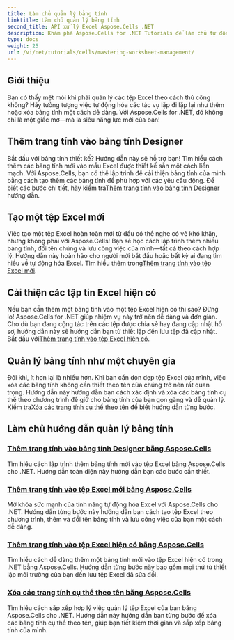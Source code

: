 ```yaml
---
title: Làm chủ quản lý bảng tính
linktitle: Làm chủ quản lý bảng tính
second_title: API xử lý Excel Aspose.Cells .NET
description: Khám phá Aspose.Cells for .NET Tutorials để làm chủ tự động hóa Excel. Tìm hiểu cách thêm/xóa bảng tính trong các tệp Excel mới hoặc hiện có theo chương trình.
type: docs
weight: 25
url: /vi/net/tutorials/cells/mastering-worksheet-management/
---
```

## Giới thiệu

Bạn có thấy mệt mỏi khi phải quản lý các tệp Excel theo cách thủ công không? Hãy tưởng tượng việc tự động hóa các tác vụ lặp đi lặp lại như thêm hoặc xóa bảng tính một cách dễ dàng. Với Aspose.Cells for .NET, đó không chỉ là một giấc mơ—mà là siêu năng lực mới của bạn!  

## Thêm trang tính vào bảng tính Designer  

 Bắt đầu với bảng tính thiết kế? Hướng dẫn này sẽ hỗ trợ bạn! Tìm hiểu cách thêm các bảng tính mới vào mẫu Excel được thiết kế sẵn một cách liền mạch. Với Aspose.Cells, bạn có thể lập trình để cải thiện bảng tính của mình bằng cách tạo thêm các bảng tính để phù hợp với các yêu cầu động. Để biết các bước chi tiết, hãy kiểm tra[Thêm trang tính vào bảng tính Designer](./adding-worksheets-to-designer-spreadsheet/) hướng dẫn.  

## Tạo một tệp Excel mới  

 Việc tạo một tệp Excel hoàn toàn mới từ đầu có thể nghe có vẻ khó khăn, nhưng không phải với Aspose.Cells! Bạn sẽ học cách lập trình thêm nhiều bảng tính, đổi tên chúng và lưu công việc của mình—tất cả theo cách hợp lý. Hướng dẫn này hoàn hảo cho người mới bắt đầu hoặc bất kỳ ai đang tìm hiểu về tự động hóa Excel. Tìm hiểu thêm trong[Thêm trang tính vào tệp Excel mới](./adding-worksheets-to-new-excel-file/).  

## Cải thiện các tập tin Excel hiện có  

 Nếu bạn cần thêm một bảng tính vào một tệp Excel hiện có thì sao? Đừng lo! Aspose.Cells for .NET giúp nhiệm vụ này trở nên dễ dàng và đơn giản. Cho dù bạn đang cộng tác trên các tệp được chia sẻ hay đang cập nhật hồ sơ, hướng dẫn này sẽ hướng dẫn bạn từ thiết lập đến lưu tệp đã cập nhật. Bắt đầu với[Thêm trang tính vào tệp Excel hiện có](./adding-worksheets-to-existing-excel-file/).  

## Quản lý bảng tính như một chuyên gia  

 Đôi khi, ít hơn lại là nhiều hơn. Khi bạn cần dọn dẹp tệp Excel của mình, việc xóa các bảng tính không cần thiết theo tên của chúng trở nên rất quan trọng. Hướng dẫn này hướng dẫn bạn cách xác định và xóa các bảng tính cụ thể theo chương trình để giữ cho bảng tính của bạn gọn gàng và dễ quản lý. Kiểm tra[Xóa các trang tính cụ thể theo tên](./remove-specific-worksheets-by-name/) để biết hướng dẫn từng bước.  

## Làm chủ hướng dẫn quản lý bảng tính
### [Thêm trang tính vào bảng tính Designer bằng Aspose.Cells](./adding-worksheets-to-designer-spreadsheet/)
Tìm hiểu cách lập trình thêm bảng tính mới vào tệp Excel bằng Aspose.Cells cho .NET. Hướng dẫn toàn diện này hướng dẫn bạn các bước cần thiết.
### [Thêm trang tính vào tệp Excel mới bằng Aspose.Cells](./adding-worksheets-to-new-excel-file/)
Mở khóa sức mạnh của tính năng tự động hóa Excel với Aspose.Cells cho .NET. Hướng dẫn từng bước này hướng dẫn bạn cách tạo tệp Excel theo chương trình, thêm và đổi tên bảng tính và lưu công việc của bạn một cách dễ dàng.
### [Thêm trang tính vào tệp Excel hiện có bằng Aspose.Cells](./adding-worksheets-to-existing-excel-file/)
Tìm hiểu cách dễ dàng thêm một bảng tính mới vào tệp Excel hiện có trong .NET bằng Aspose.Cells. Hướng dẫn từng bước này bao gồm mọi thứ từ thiết lập môi trường của bạn đến lưu tệp Excel đã sửa đổi.
### [Xóa các trang tính cụ thể theo tên bằng Aspose.Cells](./remove-specific-worksheets-by-name/)
Tìm hiểu cách sắp xếp hợp lý việc quản lý tệp Excel của bạn bằng Aspose.Cells cho .NET. Hướng dẫn này hướng dẫn bạn từng bước để xóa các bảng tính cụ thể theo tên, giúp bạn tiết kiệm thời gian và sắp xếp bảng tính của mình.